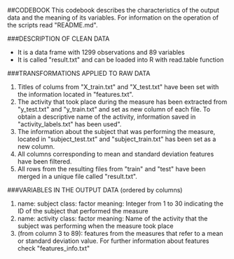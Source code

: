 ##CODEBOOK
This codebook describes the characteristics of the output data and the meaning of its variables. For information on the operation of the scripts read "README.md".

###DESCRIPTION OF CLEAN DATA

- It is a data frame with 1299 observations and 89 variables
- It is called "result.txt" and can be loaded into R with read.table function

###TRANSFORMATIONS APPLIED TO RAW DATA

1. Titles of colums from "X_train.txt" and "X_test.txt" have been set with the information located in "features.txt".
2. The activity that took place during the measure has been extracted from "y_test.txt" and "y_train.txt" and set as new column of each file. To obtain a descriptive name of the activity, information saved in "activity_labels.txt" has been used".
3. The information about the subject that was performing the measure, located in "subject_test.txt" and "subject_train.txt" has been set as a new column.
4. All columns corresponding to mean and standard deviation features have been filtered.
5. All rows from the resulting files from "train" and "test" have been merged in a unique file called "result.txt".

###VARIABLES IN THE OUTPUT DATA (ordered by columns)

1. name: subject  class: factor  meaning: Integer from 1 to 30 indicating the ID of the subject that performed the measure
2. name: activity  class: factor  meaning: Name of the activity that the subject was performing when the measure took place
3. (from column 3 to 89): features from the measures that refer to a mean or standard deviation value. For further information about features check "features_info.txt" 


